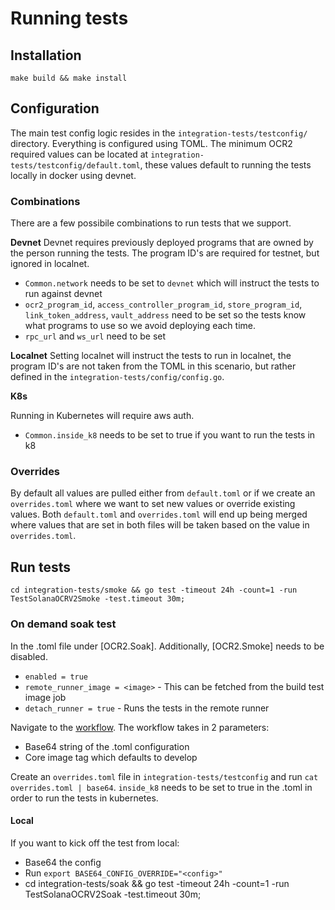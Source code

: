 # Running tests

## Installation
`make build && make install`


## Configuration
The main test config logic resides in the `integration-tests/testconfig/` directory. Everything is configured using TOML. The minimum OCR2 required values can be located at `integration-tests/testconfig/default.toml`, these values default to running the tests locally in docker using devnet.

### Combinations
There are a few possibile combinations to run tests that we support.

**Devnet** 
Devnet requires previously deployed programs that are owned by the person running the tests. The program ID's are required for testnet, but ignored in localnet.

- `Common.network` needs to be set to `devnet` which will instruct the tests to run against devnet
- `ocr2_program_id`, `access_controller_program_id`, `store_program_id`, `link_token_address`, `vault_address` need to be set so the tests know what programs to use so we avoid deploying each time.
- `rpc_url` and `ws_url` need to be set

**Localnet**
Setting localnet will instruct the tests to run in localnet, the program ID's are not taken from the TOML in this scenario, but rather defined in the `integration-tests/config/config.go`.

**K8s**

Running in Kubernetes will require aws auth.

- `Common.inside_k8` needs to be set to true if you want to run the tests in k8

### Overrides

By default all values are pulled either from `default.toml` or if we create an `overrides.toml` where we want to set new values or override existing values. Both `default.toml` and `overrides.toml` will end up being merged where values that are set in both files will be taken based on the value in `overrides.toml`.

## Run tests

`cd integration-tests/smoke && go test -timeout 24h -count=1 -run TestSolanaOCRV2Smoke -test.timeout 30m;`

### On demand soak test

In the .toml file under [OCR2.Soak]. Additionally, [OCR2.Smoke] needs to be disabled.

- `enabled = true`
- `remote_runner_image = <image>` - This can be fetched from the build test image job
- `detach_runner = true` - Runs the tests in the remote runner

Navigate to the [workflow](https://github.com/smartcontractkit/chainlink-solana/actions/workflows/soak.yml). The workflow takes in 2 parameters:

- Base64 string of the .toml configuration
- Core image tag which defaults to develop

Create an `overrides.toml` file in `integration-tests/testconfig` and run `cat overrides.toml | base64`. `inside_k8` needs to be set to true in the .toml in order to run the tests in kubernetes.

#### Local

If you want to kick off the test from local:

- Base64 the config
- Run `export BASE64_CONFIG_OVERRIDE="<config>"`
- cd integration-tests/soak && go test -timeout 24h -count=1 -run TestSolanaOCRV2Soak -test.timeout 30m;
